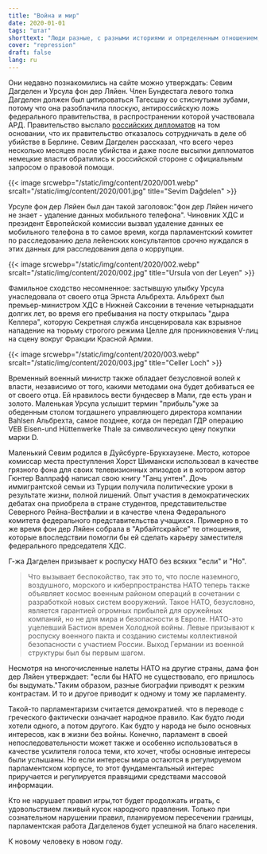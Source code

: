 ```yaml
---
title: "Война и мир"
date: 2020-01-01
tags: "штат"
shorttext: "Люди разные, с разными историями и определенным отношением, которое определяет действие. Иногда..."
cover: "repression"
draft: false
lang: ru
---
```


Они недавно познакомились на сайте можно утверждать: Севим Дагделен и Урсула фон дер Ляйен. Член Бундестага левого толка Дагделен должен был цитироваться Тагесшау со стиснутыми зубами, потому что она разоблачила плоскую, антироссийскую ложь федерального правительства, в распространении которой участвовала АРД. Правительство выслало [российских дипломатов](https://www.sevimdagdelen.de/bundesregierung-hat-bei-ausweisung-russischer-diplomaten-oeffentlichkeit-getaeuscht/ "Bundesregierung hat bei Ausweisung russischer Diplomaten Öffentlichkeit getäuscht") на том основании, что их правительство отказалось сотрудничать в деле об убийстве в Берлине. Севим Дагделен рассказал, что всего через несколько месяцев после убийства и даже после высылки дипломатов немецкие власти обратились к российской стороне с официальным запросом о правовой помощи.

{{< image srcwebp="/static/img/content/2020/001.webp" srcalt="/static/img/content/2020/001.jpg" title="Sevim Dağdelen" >}}

Урсуле фон дер Ляйен был дан такой заголовок:"фон дер Ляйен ничего не знает - удаление данных мобильного телефона". Чиновник ХДС и президент Европейской комиссии вызвал удаление данных ее мобильного телефона в то самое время, когда парламентский комитет по расследованию дела лейенских консультантов срочно нуждался в этих данных для расследования дела о коррупции.

{{< image srcwebp="/static/img/content/2020/002.webp" srcalt="/static/img/content/2020/002.jpg" title="Ursula von der Leyen" >}}

Фамильное сходство несомненное: застывшую улыбку Урсула унаследовала от своего отца Эрнста Альбрехта. Альбрехт был премьер-министром ХДС в Нижней Саксонии в течение четырнадцати долгих лет, во время его пребывания на посту открылась "дыра Келлера", которую Секретная служба инсценировала как взрывное нападение на тюрьму строгого режима Целле для проникновения V-лиц на сцену вокруг Фракции Красной Армии.

{{< image srcwebp="/static/img/content/2020/003.webp" srcalt="/static/img/content/2020/003.jpg" title="Celler Loch" >}}

Временный военный министр также обладает безусловной волей к власти, независимо от того, какими методами она будет добиваться ее от своего отца. Ей нравилось вести бундесвер в Мали, где есть уран и золото. Маленькая Урсула услышит термин "прибыль"уже за обеденным столом тогдашнего управляющего директора компании Bahlsen Альбрехта, самое позднее, когда он передал ГДР операцию VEB Eisen-und Hüttenwerke Thale за символическую цену покупки марки D.

Маленький Севим родился в Дуйсбурге-Брукхаузене. Место, которое комиссар места преступления Хорст Шимански использовал в качестве грязного фона для своих телевизионных эпизодов и в котором автор Гюнтер Валлрафф написал свою книгу "Ганц унтен". Дочь иммигрантской семьи из Турции получила политические уроки в результате жизни, полной лишений. Опыт участия в демократических дебатах она приобрела в стране студентов, представительстве Северного Рейна-Вестфалии и в качестве члена Федерального комитета федерального представительства учащихся. Примерно в то же время фон дер Ляйен собрала в "Арбайтскрайсе" те отношения, которые впоследствии помогли бы ей сделать карьеру заместителя федерального председателя ХДС.

Г-жа Дагделен призывает к роспуску НАТО без всяких "если" и "Но".

> Что вызывает беспокойство, так это то, что после наземного, воздушного, морского и киберпространства НАТО теперь также объявляет космос военным районом операций в сочетании с разработкой новых систем вооружений. Такое НАТО, безусловно, является гарантией огромных прибылей для оружейных компаний, но не для мира и безопасности в Европе. НАТО-это уцелевший Бастион времен Холодной войны. Левые призывают к роспуску военного пакта и созданию системы коллективной безопасности с участием России. Выход Германии из военной структуры был бы первым шагом.

Несмотря на многочисленные налеты НАТО на другие страны, дама фон дер Ляйен утверждает: "если бы НАТО не существовало, его пришлось бы выдумать."Таким образом, разные биографии приводят к резким контрастам. И то и другое приводит к одному и тому же парламенту.

Такой-то парламентаризм считается демократией. что в переводе с греческого фактически означает народное правило. Как будто люди хотели одного, а потом другого. Как будто у народа не было основных интересов, как в жизни без войны. Конечно, парламент в своей непоследовательности может также и особенно использоваться в качестве усилителя голоса теми, кто хочет, чтобы основные интересы были услышаны. Но если интересы мира остаются в регулируемом парламентском корпусе, то этот фундаментальный интерес приручается и регулируется правящими средствами массовой информации.

Кто не нарушает правил игры,тот будет продолжать играть, с удовольствием лживый кусок народного правления. Только при сознательном нарушении правил, планируемом пересечении границы, парламентская работа Дагделенов будет успешной на благо населения.

К новому человеку в новом году.
